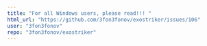 ```yaml
---
title: "For all Windows users, please read!!! "
html_url: "https://github.com/3fon3fonov/exostriker/issues/106"
user: "3fon3fonov"
repo: "3fon3fonov/exostriker"
---
```


